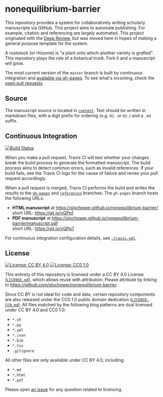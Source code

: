 # nonequilibrium-barrier

This repository provides a system for collaboratively writing scholarly manuscripts via GitHub.
This project aims to automate publishing.
For example, citation and referencing are largely automated. 
This project originated with the [Deep Review](https://github.com/slochower/deep-review), but was moved here in hopes of making a general purpose template for the system.

A rootstock (or rhizome) is "a plant onto which another variety is grafted".
This repository plays the role of a botanical trunk.
Fork it and a manuscript will grow.

The most current version of the `master` branch is built by continuous integration and [available via gh-pages](https://slochower.github.io/nonequilibrium-barrier/).
To see what's incoming, check the [open pull requests](https://github.com/slochower/nonequilibrium-barrier/pulls).

## Source

The manuscript source is located in [`content`](content).
Text should be written in markdown files, with a digit prefix for ordering (e.g. `01.` or `02.`) and a `.md` suffix.

## Continuous Integration

[![Build Status](https://travis-ci.org/slochower/nonequilibrium-barrier.svg?branch=master)](https://travis-ci.org/slochower/nonequilibrium-barrier)

When you make a pull request, Travis CI will test whether your changes break the build process to generate the formatted manuscript.
The build process aims to detect common errors, such as invalid references.
If your build fails, see the Travis CI logs for the cause of failure and revise your pull request accordingly.

When a pull request is merged, Travis CI performs the build and writes the results to the [`gh-pages`](https://github.com/slochower/nonequilibrium-barrier/tree/gh-pages) and [`references`](https://github.com/slochower/nonequilibrium-barrier/tree/references) branches.
The `gh-pages` branch hosts the following URLs:

+ **HTML manuscript** at https://slochower.github.io/nonequilibrium-barrier/<br>
  short URL: https://git.io/vQPp1
+ **PDF manuscript** at https://slochower.github.io/nonequilibrium-barrier/manuscript.pdf<br>
  short URL: https://git.io/vQPp7

For continuous integration configuration details, see [`.travis.yml`](.travis.yml).

## License

[![License: CC BY 4.0](https://img.shields.io/badge/License%20All-CC%20BY%204.0-lightgrey.svg)](http://creativecommons.org/licenses/by/4.0/)
[![License: CC0 1.0](https://img.shields.io/badge/License%20Parts-CC0%201.0-lightgrey.svg)](https://creativecommons.org/publicdomain/zero/1.0/)

This entirety of this repository is licensed under a CC BY 4.0 License ([`LICENSE.md`](LICENSE.md)), which allows reuse with attribution.
Please attribute by linking to https://github.com/slochower/nonequilibrium-barrier.

Since CC BY is not ideal for code and data, certain repository components are also released under the CC0 1.0 public domain dedication ([`LICENSE-CC0.md`](LICENSE-CC0.md)).
All files matched by the following blog patterns are dual licensed under CC BY 4.0 and CC0 1.0:

+ `*.sh`
+ `*.py`
+ `*.yml`
+ `*.json`
+ `*.bib`
+ `*.tsv`
+ `.gitignore`

All other files are only available under CC BY 4.0, including:

+ `*.md`
+ `*.html`
+ `*.pdf`

Please open [an issue](https://github.com/slochower/nonequilibrium-barrier/issues) for any question related to licensing.
